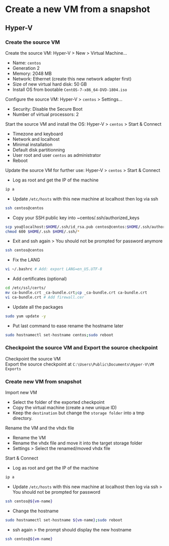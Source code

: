 # Create a new VM from a snapshot

## Hyper-V

### Create the source VM

Create the source VM: Hyper-V > New > Virtual Machine...
- Name: `centos`
- Generation 2
- Memory: 2048 MB
- Network: Ethernet (create this new network adapter first)
- Size of new virtual hard disk: 50 GB
- Install OS from bootable `CentOS-7-x86_64-DVD-1804.iso`

Configure the source VM: Hyper-V > `centos` > Settings...
- Security: Disable the Secure Boot
- Number of virtual processors: 2

Start the source VM and install the OS: Hyper-V > `centos` > Start & Connect
- Timezone and keyboard
- Network and localhost
- Minimal installation
- Default disk partitionning
- User root and user `centos` as administrator
- Reboot

Update the source VM for further use: Hyper-V > `centos` > Start & Connect
- Log as root and get the IP of the machine
```bash
ip a
```
- Update `/etc/hosts` with this new machine at localhost then log via ssh
```bash
ssh centos@centos
```
- Copy your SSH public key into ~centos/.ssh/authorized_keys
```bash
scp you@localhost:$HOME/.ssh/id_rsa.pub centos@centos:$HOME/.ssh/authorized_keys
chmod 600 $HOME/.ssh $HOME/.ssh/*
```
- Exit and ssh again > You should not be prompted for password anymore
```bash
ssh centos@centos
```
- Fix the LANG
```bash
vi ~/.bashrc # Add: export LANG=en_US.UTF-8
```
- Add certificates (optional)
```bash
cd /etc/ssl/certs/
mv ca-bundle.crt _ca-bundle.crt;cp _ca-bundle.crt ca-bundle.crt
vi ca-bundle.crt # Add firewall.cer
```
- Update all the packages
```bash
sudo yum update -y
```
- Put last command to ease rename the hostname later
```bash
sudo hostnamectl set-hostname centos;sudo reboot
```

### Checkpoint the source VM and Export the source checkpoint

Checkpoint the source VM<br/>
Export the source checkpoint at `C:\Users\Public\Documents\Hyper-V\VM Exports`

### Create new VM from snapshot

Import new VM
- Select the folder of the exported checkpoint
- Copy the virtual machine (create a new unique ID)
- Keep the `destination` but change the `storage folder` into a tmp directory.

Rename the VM and the vhdx file
- Rename the VM
- Rename the vhdx file and move it into the target storage folder
- Settings > Select the renamed/moved vhdx file

Start & Connect
- Log as root and get the IP of the machine
```bash
ip a
```
- Update `/etc/hosts` with this new machine at localhost then log via ssh
\> You should not be prompted for password
```bash
ssh centos@${vm-name}
```
- Change the hostname
```bash
sudo hostnamectl set-hostname ${vm-name};sudo reboot
```
- ssh again > the prompt should display the new hostname
```bash
ssh centos@${vm-name}
```
